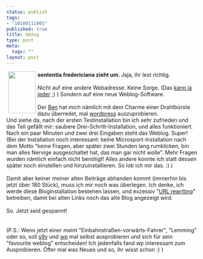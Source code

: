```yaml
--- 
status: publish
tags: 
- "10100111001"
published: true
title: Umzug
type: post
meta: 
  tags: ""
layout: post
---
```

<img width="72" hspace="5" height="110" border="0" align="left" src="/wp-content/olduploads/allgemein/keyboard.serendipityThumb.jpg" alt=""  /><span style="font-weight: bold;">sententia fredericiana zieht um. </span>Jaja, ihr lest richtig.<br /><br /> Nicht auf eine andere Webadresse. Keine Sorge. (Das <a href="http://www.chi-mail.de/index.php?p=72" title="http://www.chi-mail.de/index.php?p=72" onmouseover="window.status='http://www.chi-mail.de/index.php?p=72';return true;" onmouseout="window.status='';return true;">kann ja jeder</a> ;) ) Sondern auf eine neue Weblog-Software.<br /><br />Der <a href="http://www.chi-mail.de/" title="http://www.chi-mail.de/" onmouseover="window.status='http://www.chi-mail.de/';return true;" onmouseout="window.status='';return true;">Ben</a> hat mich nämlich mit dem Charme einer Drahtbürste dazu überredet, mal <a href="http://wordpress.org/" title="http://wordpress.org/" onmouseover="window.status='http://wordpress.org/';return true;" onmouseout="window.status='';return true;">wordpress</a> auszuprobieren.<br />Und siehe da, nach der ersten Testinstallation bin ich sehr zufrieden und das Teil gefällt mir: saubere Drei-Schritt-Installation, und alles funktioniert. Nach ein paar Minuten und zwei drei Eingaben steht das Weblog. Super! (Bei der Installation noch interessant: keine Microsport-Installation nach dem Motto &quot;keine Fragen, aber später zwei Stunden lang rumklicken, bin man alles Nervige ausgeschaltet hat, das man gar nicht wolle&quot;. Mehr Fragen wurden nämlich einfach nicht benötigt! Alles andere konnte ich statt dessen später noch einstellen und hinzuinstallieren. So lob ich mir das. :) )<br /><br />Damit aber keiner meiner alten Beiträge abhanden kommt (immerhin bis jetzt über 180 Stück), muss ich mir noch was überlegen. Ich denke, ich werde diese Bloginstallation bestehen lassen, und exzessiv &quot;<a href="http://www.modrewrite.de/" title="http://www.modrewrite.de/" onmouseover="window.status='http://www.modrewrite.de/';return true;" onmouseout="window.status='';return true;">URL rewriting</a>&quot; betreiben, damit bei alten Links noch das alte Blog angezeigt wird.<br /><br />So. Jetzt seid gespannt!<br /><br /><br />(P.S.: Wenn jetzt einer meint &quot;Einbahnstraßen-vorwärts-Fahrer&quot;, &quot;Lemming&quot; oder so, soll <a href="http://www.opensourcecms.com/index.php?option=content&task=view&id=205" title="http://www.opensourcecms.com/index.php?option=content&task=view&id=205" onmouseover="window.status='http://www.opensourcecms.com/index.php?option=content&task=view&id=205';return true;" onmouseout="window.status='';return true;">s9y</a> und <a href="http://www.opensourcecms.com/index.php?option=content&task=view&id=144" title="http://www.opensourcecms.com/index.php?option=content&task=view&id=144" onmouseover="window.status='http://www.opensourcecms.com/index.php?option=content&task=view&id=144';return true;" onmouseout="window.status='';return true;">wp</a> mal selbst ausprobieren und sich für sein &quot;favourite weblog&quot; entscheiden! Ich jedenfalls fand wp interessant zum Ausprobieren. Öfter mal was Neues und so, ihr wisst schon :) )<br />
